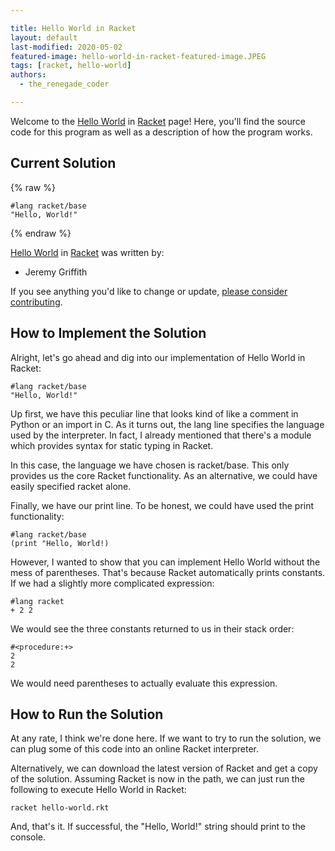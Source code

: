 ```yaml
---

title: Hello World in Racket
layout: default
last-modified: 2020-05-02
featured-image: hello-world-in-racket-featured-image.JPEG
tags: [racket, hello-world]
authors:
  - the_renegade_coder

---
```


Welcome to the [Hello World](https://sampleprograms.io/projects/hello-world) in [Racket](https://sampleprograms.io/languages/racket) page! Here, you'll find the source code for this program as well as a description of how the program works.

## Current Solution

{% raw %}

```racket
#lang racket/base
"Hello, World!"
```

{% endraw %}

[Hello World](https://sampleprograms.io/projects/hello-world) in [Racket](https://sampleprograms.io/languages/racket) was written by:

- Jeremy Griffith

If you see anything you'd like to change or update, [please consider contributing](https://github.com/TheRenegadeCoder/sample-programs).

## How to Implement the Solution

Alright, let's go ahead and dig into our implementation of Hello World in Racket:

```racket
#lang racket/base
"Hello, World!"
```

Up first, we have this peculiar line that looks kind of like a comment in Python
or an import in C. As it turns out, the lang line specifies the language used by
the interpreter. In fact, I already mentioned that there's a module which
provides syntax for static typing in Racket.

In this case, the language we have chosen is racket/base. This only provides us
the core Racket functionality. As an alternative, we could have easily specified
racket alone.

Finally, we have our print line. To be honest, we could have used the print
functionality:

```racket
#lang racket/base
(print "Hello, World!)
```

However, I wanted to show that you can implement Hello World without the mess of
parentheses. That's because Racket automatically prints constants. If we had a
slightly more complicated expression:

```racket
#lang racket
+ 2 2
```

We would see the three constants returned to us in their stack order:

```racket
#<procedure:+>
2
2
```

We would need parentheses to actually evaluate this expression.


## How to Run the Solution

At any rate, I think we're done here. If we want to try to run the solution, we
can plug some of this code into an online Racket interpreter.

Alternatively, we can download the latest version of Racket and get a copy of
the solution. Assuming Racket is now in the path, we can just run the following
to execute Hello World in Racket:

```shell
racket hello-world.rkt
```

And, that's it. If successful, the "Hello, World!" string should print to the console.
